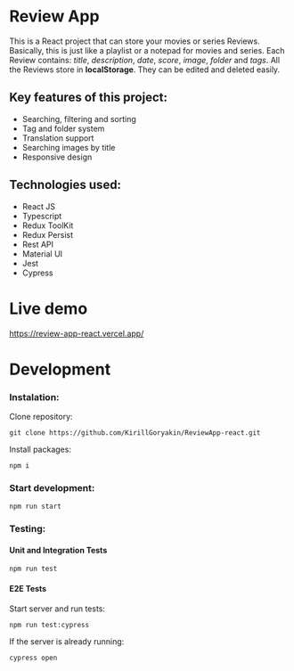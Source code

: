 
# Review App
This is a React project that can store your movies or series Reviews.
Basically, this is just like a playlist or a notepad for movies and series.
Each Review contains: _title_, _description_, _date_, _score_, _image_, _folder_ and _tags_.
All the Reviews store in **localStorage**. They can be edited and deleted easily.

## Key features of this project:
- Searching, filtering and sorting
- Tag and folder system
- Translation support
- Searching images by title
- Responsive design

## Technologies used:
- React JS
- Typescript
- Redux ToolKit
- Redux Persist
- Rest API
- Material UI
- Jest
- Cypress

# Live demo
https://review-app-react.vercel.app/

# Development
### Instalation:
Clone repository:
```
git clone https://github.com/KirillGoryakin/ReviewApp-react.git
```
Install packages:
```
npm i
```
### Start development:
```
npm run start
```
### Testing:
#### Unit and Integration Tests
```
npm run test
```
#### E2E Tests
Start server and run tests:
```
npm run test:cypress
```
If the server is already running:
```
cypress open
```
